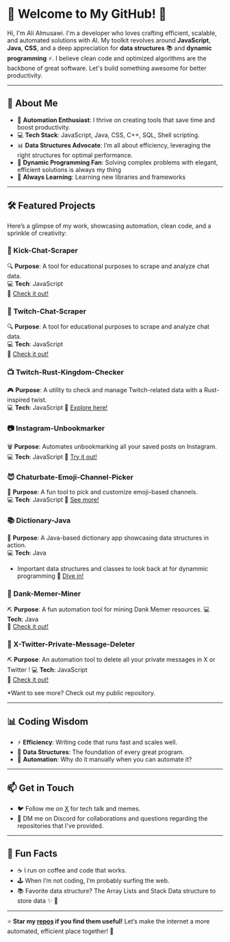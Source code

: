 # 👋 Welcome to My GitHub! 🚀

Hi, I'm Ali Almusawi. I'm a developer who loves crafting efficient, scalable, and automated solutions with AI. My toolkit revolves around **JavaScript**, **Java**, **CSS**, and a deep appreciation for **data structures** 📚 and **dynamic programming** ⚡. I believe clean code and optimized algorithms are the backbone of great software. Let's build something awesome for better productivity.

---

## 🌟 About Me

- 🔧 **Automation Enthusiast**: I thrive on creating tools that save time and boost productivity.
- 💻 **Tech Stack**: JavaScript, Java, CSS, C++, SQL, Shell scripting.
- 📊 **Data Structures Advocate**: I’m all about efficiency, leveraging the right structures for optimal performance.
- 🧠 **Dynamic Programming Fan**: Solving complex problems with elegant, efficient solutions is always my thing
- 🌱 **Always Learning**: Learning new libraries and frameworks

---

## 🛠️ Featured Projects

Here’s a glimpse of my work, showcasing automation, clean code, and a sprinkle of creativity:

### 💬 Kick-Chat-Scraper
🔍 **Purpose**: A tool for educational purposes to scrape and analyze chat data.  
💻 **Tech**: JavaScript   
🔗 [Check it out!](https://github.com/alipure/Kick-Chat-Scraper)

### 💬 Twitch-Chat-Scraper
🔍 **Purpose**: A tool for educational purposes to scrape and analyze chat data.  
💻 **Tech**: JavaScript   
🔗 [Check it out!](https://github.com/Alipure/Twitch-Chat-Scraper)

### 📺 Twitch-Rust-Kingdom-Checker
🎮 **Purpose**: A utility to check and manage Twitch-related data with a Rust-inspired twist.  
💻 **Tech**: JavaScript
🔗 [Explore here!](https://github.com/alipure/Twitch-Rust-Kingdom-Checker)

### 📷 Instagram-Unbookmarker
🗑️ **Purpose**: Automates unbookmarking all your saved posts on Instagram.  
💻 **Tech**: JavaScript
🔗 [Try it out!](https://github.com/alipure/Instagram-Unbookmarker)

### 😈 Chaturbate-Emoji-Channel-Picker
🎨 **Purpose**: A fun tool to pick and customize emoji-based channels.  
💻 **Tech**: JavaScript
🔗 [See more!](https://github.com/alipure/Chaturbate-Emoji-Channel-Picker)

### 📚 Dictionary-Java
📖 **Purpose**: A Java-based dictionary app showcasing data structures in action.  
💻 **Tech**: Java  
* Important data structures and classes to look back at for dynammic programming
🔗 [Dive in!](https://github.com/alipure/Dictionary-Java)

### 🤖 Dank-Memer-Miner
⛏️ **Purpose**: A fun automation tool for mining Dank Memer resources.
💻 **Tech**: Java  
🔗 [Check it out!](https://github.com/alipure/Dank-Memer-Miner)

### 🤖 X-Twitter-Private-Message-Deleter
⛏️ **Purpose**: An automation tool to delete all your private messages in X or Twitter !
💻 **Tech**: JavaScript  
🔗 [Check it out!](https://github.com/Alipure/X-Twitter-Private-Message-Deleter)

*Want to see more? Check out my public repository.

---

## 📊 Coding Wisdom

- ⚡ **Efficiency**: Writing code that runs fast and scales well.
- 🧩 **Data Structures**: The foundation of every great program.
- 🤖 **Automation**: Why do it manually when you can automate it?

---

## 📫 Get in Touch

- 🐦 Follow me on [X](https://x.com/rhino_sun) for tech talk and memes.
- 💬 DM me on Discord for collaborations and questions regarding the repositories that I've provided.

---

## 🎉 Fun Facts

- ☕ I run on coffee and code that works.
- 🕹️ When I’m not coding, I’m probably surfing the web.
-  📚 Favorite data structure? The Array Lists and Stack Data structure to store data ✨ 🌙

---

⭐ **Star my [repos](https://github.com/Alipure?tab=repositories) if you find them useful!** Let’s make the internet a more automated, efficient place together! 🚀

